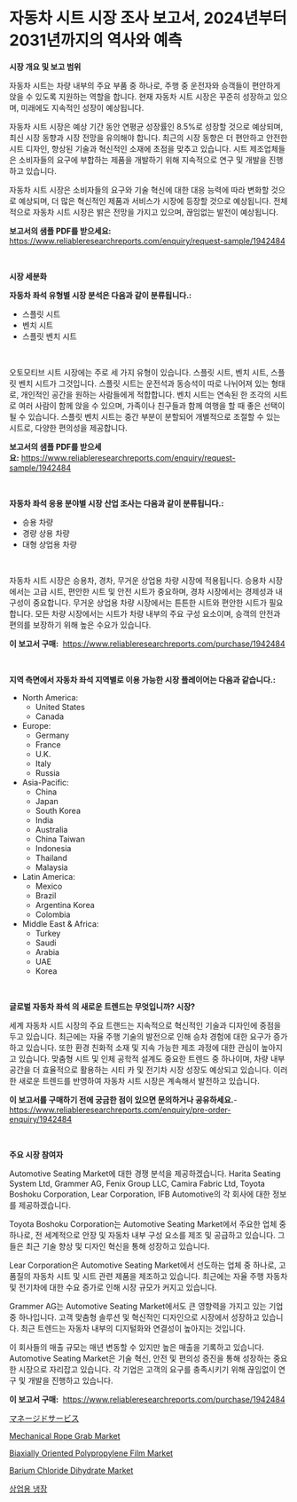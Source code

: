 <p><h1>자동차 시트 시장 조사 보고서, 2024년부터 2031년까지의 역사와 예측</h1></p><p><strong>시장 개요 및 보고 범위</strong></p>
<p><p>자동차 시트는 차량 내부의 주요 부품 중 하나로, 주행 중 운전자와 승객들이 편안하게 앉을 수 있도록 지원하는 역할을 합니다. 현재 자동차 시트 시장은 꾸준히 성장하고 있으며, 미래에도 지속적인 성장이 예상됩니다. </p><p>자동차 시트 시장은 예상 기간 동안 연평균 성장률인 8.5%로 성장할 것으로 예상되며, 최신 시장 동향과 시장 전망을 유의해야 합니다. 최근의 시장 동향은 더 편안하고 안전한 시트 디자인, 향상된 기술과 혁신적인 소재에 초점을 맞추고 있습니다. 시트 제조업체들은 소비자들의 요구에 부합하는 제품을 개발하기 위해 지속적으로 연구 및 개발을 진행하고 있습니다.</p><p>자동차 시트 시장은 소비자들의 요구와 기술 혁신에 대한 대응 능력에 따라 변화할 것으로 예상되며, 더 많은 혁신적인 제품과 서비스가 시장에 등장할 것으로 예상됩니다. 전체적으로 자동차 시트 시장은 밝은 전망을 가지고 있으며, 끊임없는 발전이 예상됩니다.</p></p>
<p><strong>보고서의 샘플 PDF를 받으세요:</strong> <a href="https://www.reliableresearchreports.com/enquiry/request-sample/1942484">https://www.reliableresearchreports.com/enquiry/request-sample/1942484</a></p>
<p>&nbsp;</p>
<p><strong>시장 세분화</strong></p>
<p><strong>자동차 좌석 유형별 시장 분석은 다음과 같이 분류됩니다.:</strong></p>
<p><ul><li>스플릿 시트</li><li>벤치 시트</li><li>스플릿 벤치 시트</li></ul></p>
<p>&nbsp;</p>
<p><p>오토모티브 시트 시장에는 주로 세 가지 유형이 있습니다. 스플릿 시트, 벤치 시트, 스플릿 벤치 시트가 그것입니다. 스플릿 시트는 운전석과 동승석이 따로 나뉘어져 있는 형태로, 개인적인 공간을 원하는 사람들에게 적합합니다. 벤치 시트는 연속된 한 조각의 시트로 여러 사람이 함께 앉을 수 있으며, 가족이나 친구들과 함께 여행을 할 때 좋은 선택이 될 수 있습니다. 스플릿 벤치 시트는 중간 부분이 분할되어 개별적으로 조절할 수 있는 시트로, 다양한 편의성을 제공합니다.</p></p>
<p><strong>보고서의 샘플 PDF를 받으세요:</strong>&nbsp;<a href="https://www.reliableresearchreports.com/enquiry/request-sample/1942484">https://www.reliableresearchreports.com/enquiry/request-sample/1942484</a></p>
<p>&nbsp;</p>
<p><strong> 자동차 좌석 응용 분야별 시장 산업 조사는 다음과 같이 분류됩니다.:</strong></p>
<p><ul><li>승용 차량</li><li>경량 상용 차량</li><li>대형 상업용 차량</li></ul></p>
<p>&nbsp;</p>
<p><p>자동차 시트 시장은 승용차, 경차, 무거운 상업용 차량 시장에 적용됩니다. 승용차 시장에서는 고급 시트, 편안한 시트 및 안전 시트가 중요하며, 경차 시장에서는 경제성과 내구성이 중요합니다. 무거운 상업용 차량 시장에서는 튼튼한 시트와 편안한 시트가 필요합니다. 모든 차량 시장에서는 시트가 차량 내부의 주요 구성 요소이며, 승객의 안전과 편의를 보장하기 위해 높은 수요가 있습니다.</p></p>
<p><strong>이 보고서 구매:</strong>&nbsp; <a href="https://www.reliableresearchreports.com/purchase/1942484">https://www.reliableresearchreports.com/purchase/1942484</a></p>
<p>&nbsp;</p>
<p><strong>지역 측면에서 자동차 좌석 지역별로 이용 가능한 시장 플레이어는 다음과 같습니다.:</strong></p>
<p><ul>
    <li>
        North America:
        <ul>
            <li>United States</li>
            <li>Canada</li>
        </ul>
    </li>
    <li>
        Europe:
        <ul>
            <li>Germany</li>
            <li>France</li>
            <li>U.K.</li>
            <li>Italy</li>
            <li>Russia</li>
        </ul>
    </li>
    <li>
        Asia-Pacific:
        <ul>
            <li>China</li>
            <li>Japan</li>
            <li>South Korea</li>
            <li>India</li>
            <li>Australia</li>
            <li>China Taiwan</li>
            <li>Indonesia</li>
            <li>Thailand</li>
            <li>Malaysia</li>
        </ul>
    </li>
    <li>
        Latin America:
        <ul>
            <li>Mexico</li>
            <li>Brazil</li>
            <li>Argentina Korea</li>
            <li>Colombia</li>
        </ul>
    </li>
    <li>
        Middle East & Africa:
        <ul>
            <li>Turkey</li>
            <li>Saudi</li>
            <li>Arabia</li>
            <li>UAE</li>
            <li>Korea</li>
        </ul>
    </li>
    </ul></p>
<p>&nbsp;</p>
<p><strong>글로벌 자동차 좌석 의 새로운 트렌드는 무엇입니까? 시장?</strong></p>
<p><p>세계 자동차 시트 시장의 주요 트랜드는 지속적으로 혁신적인 기술과 디자인에 중점을 두고 있습니다. 최근에는 자율 주행 기술의 발전으로 인해 승차 경험에 대한 요구가 증가하고 있습니다. 또한 환경 친화적 소재 및 지속 가능한 제조 과정에 대한 관심이 높아지고 있습니다. 맞춤형 시트 및 인체 공학적 설계도 중요한 트렌드 중 하나이며, 차량 내부 공간을 더 효율적으로 활용하는 시티 카 및 전기차 시장 성장도 예상되고 있습니다. 이러한 새로운 트렌드를 반영하여 자동차 시트 시장은 계속해서 발전하고 있습니다.</p></p>
<p><strong>이 보고서를 구매하기 전에 궁금한 점이 있으면 문의하거나 공유하세요.</strong>- <a href="https://www.reliableresearchreports.com/enquiry/pre-order-enquiry/1942484">https://www.reliableresearchreports.com/enquiry/pre-order-enquiry/1942484</a></p>
<p>&nbsp;</p>
<p><strong>주요 시장 참여자</strong></p>
<p><p>Automotive Seating Market에 대한 경쟁 분석을 제공하겠습니다. Harita Seating System Ltd, Grammer AG, Fenix Group LLC, Camira Fabric Ltd, Toyota Boshoku Corporation, Lear Corporation, IFB Automotive의 각 회사에 대한 정보를 제공하겠습니다.</p><p>Toyota Boshoku Corporation는 Automotive Seating Market에서 주요한 업체 중 하나로, 전 세계적으로 안장 및 자동차 내부 구성 요소를 제조 및 공급하고 있습니다. 그들은 최근 기술 향상 및 디자인 혁신을 통해 성장하고 있습니다.</p><p>Lear Corporation은 Automotive Seating Market에서 선도하는 업체 중 하나로, 고품질의 자동차 시트 및 시트 관련 제품을 제조하고 있습니다. 최근에는 자율 주행 자동차 및 전기차에 대한 수요 증가로 인해 시장 규모가 커지고 있습니다.</p><p>Grammer AG는 Automotive Seating Market에서도 큰 영향력을 가지고 있는 기업 중 하나입니다. 고객 맞춤형 솔루션 및 혁신적인 디자인으로 시장에서 성장하고 있습니다. 최근 트렌드는 자동차 내부의 디지털화와 연결성이 높아지는 것입니다.</p><p>이 회사들의 매출 규모는 매년 변동할 수 있지만 높은 매출을 기록하고 있습니다. Automotive Seating Market은 기술 혁신, 안전 및 편의성 증진을 통해 성장하는 중요한 시장으로 자리잡고 있습니다. 각 기업은 고객의 요구를 충족시키기 위해 끊임없이 연구 및 개발을 진행하고 있습니다.</p></p>
<p><strong>이 보고서 구매:</strong>&nbsp;&nbsp;<a href="https://www.reliableresearchreports.com/purchase/1942484">https://www.reliableresearchreports.com/purchase/1942484</a></p>
<p><p><a href="https://github.com/cnnriuez22368/Market-Research-Report-List-1/blob/main/6152985191034.md">マネージドサービス</a></p><p><a href="https://gamy-alyssum-396.notion.site/Mechanical-Rope-Grab-Market-Provides-a-Comprehensive-Analysis-Including-a-Macro-Overview-of-the-Mark-1730179d1a734564976bd623f4a93069">Mechanical Rope Grab Market</a></p><p><a href="https://issuu.com/reportprime-2/docs/biaxially-oriented-polypropylene-film-market-size-">Biaxially Oriented Polypropylene Film Market</a></p><p><a href="https://github.com/Krish2023na/Market-Research-Report-List-3/blob/main/barium-chloride-dihydrate-market.md">Barium Chloride Dihydrate Market</a></p><p><a href="https://github.com/vs10l4sfg5c/Market-Research-Report-List-1/blob/main/6652272190879.md">상업용 냉장</a></p></p>
